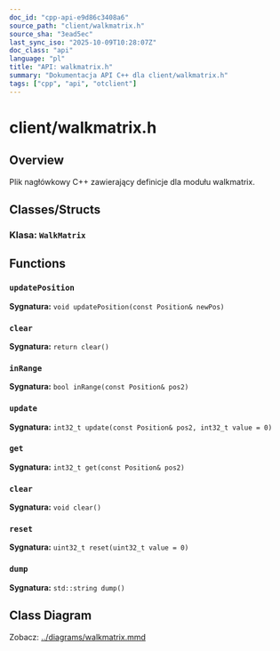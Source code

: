 ```yaml
---
doc_id: "cpp-api-e9d86c3408a6"
source_path: "client/walkmatrix.h"
source_sha: "3ead5ec"
last_sync_iso: "2025-10-09T10:28:07Z"
doc_class: "api"
language: "pl"
title: "API: walkmatrix.h"
summary: "Dokumentacja API C++ dla client/walkmatrix.h"
tags: ["cpp", "api", "otclient"]
---
```


# client/walkmatrix.h

## Overview

Plik nagłówkowy C++ zawierający definicje dla modułu walkmatrix.

## Classes/Structs

### Klasa: `WalkMatrix`

## Functions

### `updatePosition`

**Sygnatura:** `void updatePosition(const Position& newPos)`

### `clear`

**Sygnatura:** `return clear()`

### `inRange`

**Sygnatura:** `bool inRange(const Position& pos2)`

### `update`

**Sygnatura:** `int32_t update(const Position& pos2, int32_t value = 0)`

### `get`

**Sygnatura:** `int32_t get(const Position& pos2)`

### `clear`

**Sygnatura:** `void clear()`

### `reset`

**Sygnatura:** `uint32_t reset(uint32_t value = 0)`

### `dump`

**Sygnatura:** `std::string dump()`

## Class Diagram

Zobacz: [../diagrams/walkmatrix.mmd](../diagrams/walkmatrix.mmd)
